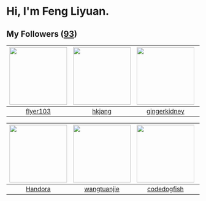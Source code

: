 # Hi, I'm Feng Liyuan.

## My Followers ([93](https://github.com/SunRunAway?tab=followers))

| <img src="https://avatars.githubusercontent.com/u/829039?v=4" width="150" height="150" /> | <img src="https://avatars.githubusercontent.com/u/3069493?v=4" width="150" height="150" /> | <img src="https://avatars.githubusercontent.com/u/29295553?v=4" width="150" height="150" /> | <img src="https://avatars.githubusercontent.com/u/5827851?v=4" width="150" height="150" /> |
| :---------------------------------------------------------------------------------------: | :----------------------------------------------------------------------------------------: | :-----------------------------------------------------------------------------------------: | :----------------------------------------------------------------------------------------: |
|                          [flyer103](https://github.com/flyer103)                          |                             [hkjang](https://github.com/hkjang)                            |                       [gingerkidney](https://github.com/gingerkidney)                       |                          [sarahsumm](https://github.com/sarahsumm)                         |

| <img src="https://avatars.githubusercontent.com/u/25010034?v=4" width="150" height="150" /> | <img src="https://avatars.githubusercontent.com/u/4090971?v=4" width="150" height="150" /> | <img src="https://avatars.githubusercontent.com/u/6002026?v=4" width="150" height="150" /> | <img src="https://avatars.githubusercontent.com/u/4898483?v=4" width="150" height="150" /> |
| :-----------------------------------------------------------------------------------------: | :----------------------------------------------------------------------------------------: | :----------------------------------------------------------------------------------------: | :----------------------------------------------------------------------------------------: |
|                            [Handora](https://github.com/Handora)                            |                        [wangtuanjie](https://github.com/wangtuanjie)                       |                        [codedogfish](https://github.com/codedogfish)                       |                            [sudotty](https://github.com/sudotty)                           |
